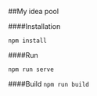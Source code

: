 ##My idea pool

####Installation

`npm install`

####Run

`npm run serve`

####Build 
`npm run build`
